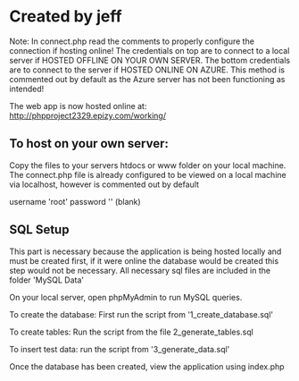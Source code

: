 # Created by jeff

Note: In connect.php read the comments to properly configure the connection if hosting online!
The credentials on top are to connect to a local server if HOSTED OFFLINE ON YOUR OWN SERVER.
The bottom credentials are to connect to the server if HOSTED ONLINE ON AZURE. This method is
commented out by default as the Azure server has not been functioning as intended!

The web app is now hosted online at:
http://phpproject2329.epizy.com/working/



<h2>To host on your own server:</h2>
Copy the files to your servers htdocs or www folder on your local machine.
The connect.php file is already configured to be viewed on a local machine via localhost, however
is commented out by default

username 'root'
password '' (blank)

<h2>SQL Setup</h2>
This part is necessary because the application is being hosted locally and must be created first,
if it were online the database would be created this step would not be necessary.
All necessary sql files are included in the folder 'MySQL Data'

On your local server, open phpMyAdmin to run MySQL queries.

To create the database: 
First run the script from '1_create_database.sql'
   
To create tables:
Run the script from the file 2_generate_tables.sql

To insert test data:
run the script from '3_generate_data.sql'


Once the database has been created, view the application using index.php
